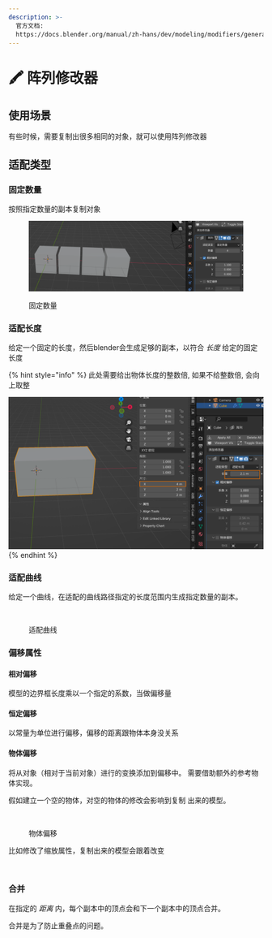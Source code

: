 ```yaml
---
description: >-
  官方文档:
  https://docs.blender.org/manual/zh-hans/dev/modeling/modifiers/generate/array.html
---
```


# 🖍 阵列修改器

## 使用场景

有些时候，需要复制出很多相同的对象，就可以使用阵列修改器

## 适配类型

### 固定数量

按照指定数量的副本复制对象

<figure><img src="../.gitbook/assets/image (2) (1) (1).png" alt=""><figcaption><p>固定数量</p></figcaption></figure>

### 适配长度

给定一个固定的长度，然后blender会生成足够的副本，以符合 _长度_ 给定的固定长度

{% hint style="info" %}
此处需要给出物体长度的整数倍, 如果不给整数倍, 会向上取整

![](<../.gitbook/assets/image (3) (1) (1).png>)
{% endhint %}

### 适配曲线

给定一个曲线，在适配的曲线路径指定的长度范围内生成指定数量的副本。

<figure><img src="../.gitbook/assets/Kapture 2023-10-09 at 20.25.18.gif" alt=""><figcaption><p>适配曲线</p></figcaption></figure>

### 偏移属性

#### 相对偏移

模型的边界框长度乘以一个指定的系数，当做偏移量

#### 恒定偏移

以常量为单位进行偏移，偏移的距离跟物体本身没关系

#### 物体偏移

将从对象（相对于当前对象）进行的变换添加到偏移中。 需要借助额外的参考物体实现。

假如建立一个空的物体，对空的物体的修改会影响到复制 出来的模型。

<figure><img src="../.gitbook/assets/Kapture 2023-10-11 at 07.51.02.gif" alt=""><figcaption><p>物体偏移</p></figcaption></figure>

比如修改了缩放属性，复制出来的模型会跟着改变

<figure><img src="../.gitbook/assets/Kapture 2023-10-11 at 07.59.12.gif" alt=""><figcaption></figcaption></figure>

### 合并

在指定的 _距离_ 内，每个副本中的顶点会和下一个副本中的顶点合并。

合并是为了防止重叠点的问题。

<figure><img src="../.gitbook/assets/Kapture 2023-10-11 at 08.03.43.gif" alt=""><figcaption></figcaption></figure>
